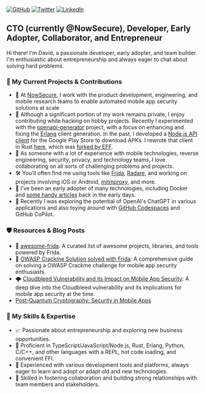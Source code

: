 [![GitHub](https://img.shields.io/badge/GitHub-%40dweinstein-239a3b.svg)](https://github.com/dweinstein)
[![Twitter](https://img.shields.io/badge/Twitter-%40insitusec-58a1f2.svg)](https://twitter.com/insitusec)
[![LinkedIn](https://img.shields.io/badge/Linked-in-0c66c3.svg)](https://www.linkedin.com/in/dweinst/)

## CTO (currently @NowSecure), Developer, Early Adopter, Collaborator, and Entrepreneur

Hi there! I'm David, a passionate developer, early adopter, and team builder. I'm enthusiastic about entrepreneurship and always eager to chat about solving hard problems.

### 🔧 My Current Projects & Contributions
* 📱 At [NowSecure](https://www.nowsecure.com/), I work with the product development, engineering, and mobile research teams to enable automated mobile app security solutions at scale
* :tophat: Although a significant portion of my work remains private, I enjoy contributing while hacking on hobby projects. Recently I experimented with the [openapi-generator](https://github.com/OpenAPITools/openapi-generator) project, with a focus on enhancing and fixing the [Erlang](https://www.erlang.org/) client generation. In the past, I developed a [Node.js API client](https://github.com/dweinstein/node-google-play) for the Google Play Store to download APKs. I rewrote that client in Rust [here](https://github.com/dweinstein/rs-google-play), which was [forked by EFF](https://github.com/EFForg/rs-google-play).
* 🚀 As someone with a lot of experience with mobile technologies, reverse engineering, security, privacy, and technology teams, I love collaborating on all sorts of challenging problems and projects.
* 🛠️ You'll often find me using tools like [Frida](https://github.com/frida/frida), [Radare](https://github.com/radareorg/radare2), and working on projects involving iOS or Android, [mitmproxy](github.com/mitmproxy/mitmproxy), and more.
* 🐳 I've been an early adopter of many technologies, including Docker and [some handy articles](http://bitjudo.com/blog/2014/03/13/building-efficient-dockerfiles-node-dot-js/) back in the early days.
* 🧠 Recently I was exploring the potential of OpenAI's ChatGPT in various applications and also toying around with [GitHub Codespaces](https://github.com/features/codespaces) and GitHub CoPilot.

### 🛡️ Resources & Blog Posts
* 🔗 [awesome-frida](https://github.com/dweinstein/awesome-frida): A curated list of awesome projects, libraries, and tools powered by Frida.
* 📖 [OWASP Crackme Solution solved with Frida](https://www.nowsecure.com/blog/2017/04/27/owasp-ios-crackme-tutorial-frida/): A comprehensive guide on solving a OWASP Crackme challenge for mobile app security enthusiasts.
* 🌩️ [Cloudbleed Vulnerability and its Impact on Mobile App Security](https://www.nowsecure.com/blog/2017/02/23/cloudflare-cloudbleed-bugs-impact-mobile-apps/): A deep dive into the Cloudbleed vulnerability and its implications for mobile app security at the time.
* [Post-Quantum Cryptography: Security in Mobile Apps](https://www.linkedin.com/pulse/post-quantum-cryptography-security-mobile-apps-david-weinstein?utm_source=rss&utm_campaign=articles_sitemaps)

### 🌟 My Skills & Expertise
* 📈 Passionate about entrepreneurship and exploring new business opportunities.
* 🚀 Proficient in TypeScript/JavaScript/Node.js, Rust, Erlang, Python, C/C++, and other languages with a REPL, hot code loading, and convenient FFI.
* 🤖 Experienced with various development tools and platforms, always eager to learn and adopt or adapt old and new technologies.
* 🌉 Skilled in fostering collaboration and building strong relationships with team members and stakeholders.
